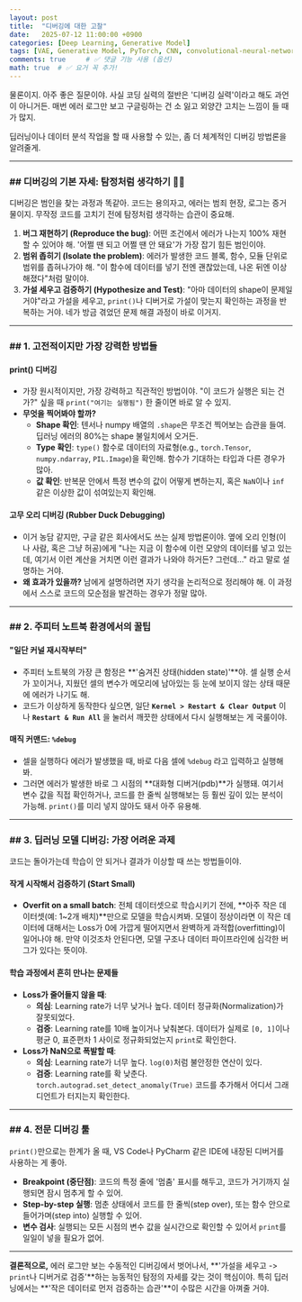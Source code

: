 ```yaml
---
layout: post
title:  "디버깅에 대한 고찰"
date:   2025-07-12 11:00:00 +0900
categories: [Deep Learning, Generative Model]
tags: [VAE, Generative Model, PyTorch, CNN, convolutional-neural-network, Deep Learning, AI, Computer Vision]
comments: true     # ✅ 댓글 기능 사용 (옵션)
math: true  # ✅ 요거 꼭 추가!
---
```


물론이지. 아주 좋은 질문이야. 사실 코딩 실력의 절반은 '디버깅 실력'이라고 해도 과언이 아니거든. 매번 에러 로그만 보고 구글링하는 건 소 잃고 외양간 고치는 느낌이 들 때가 많지.

딥러닝이나 데이터 분석 작업을 할 때 사용할 수 있는, 좀 더 체계적인 디버깅 방법론을 알려줄게.

---

### ## 디버깅의 기본 자세: 탐정처럼 생각하기 🕵️‍♂️

디버깅은 범인을 찾는 과정과 똑같아. 코드는 용의자고, 에러는 범죄 현장, 로그는 증거물이지. 무작정 코드를 고치기 전에 탐정처럼 생각하는 습관이 중요해.

1.  **버그 재현하기 (Reproduce the bug)**: 어떤 조건에서 에러가 나는지 100% 재현할 수 있어야 해. '어쩔 땐 되고 어쩔 땐 안 돼요'가 가장 잡기 힘든 범인이야.
2.  **범위 좁히기 (Isolate the problem)**: 에러가 발생한 코드 블록, 함수, 모듈 단위로 범위를 좁혀나가야 해. "이 함수에 데이터를 넣기 전엔 괜찮았는데, 나온 뒤엔 이상해졌다"처럼 말이야.
3.  **가설 세우고 검증하기 (Hypothesize and Test)**: "아마 데이터의 shape이 문제일 거야"라고 가설을 세우고, `print()`나 디버거로 가설이 맞는지 확인하는 과정을 반복하는 거야. 네가 방금 겪었던 문제 해결 과정이 바로 이거지.

---

### ## 1. 고전적이지만 가장 강력한 방법들

#### **print() 디버깅**

-   가장 원시적이지만, 가장 강력하고 직관적인 방법이야. "이 코드가 실행은 되는 건가?" 싶을 때 `print("여기는 실행됨")` 한 줄이면 바로 알 수 있지.
-   **무엇을 찍어봐야 할까?**
    -   **Shape 확인**: 텐서나 numpy 배열의 `.shape`은 무조건 찍어보는 습관을 들여. 딥러닝 에러의 80%는 shape 불일치에서 오거든.
    -   **Type 확인**: `type()` 함수로 데이터의 자료형(e.g., `torch.Tensor`, `numpy.ndarray`, `PIL.Image`)을 확인해. 함수가 기대하는 타입과 다른 경우가 많아.
    -   **값 확인**: 반복문 안에서 특정 변수의 값이 어떻게 변하는지, 혹은 `NaN`이나 `inf` 같은 이상한 값이 섞여있는지 확인해.

#### **고무 오리 디버깅 (Rubber Duck Debugging)**

-   이거 농담 같지만, 구글 같은 회사에서도 쓰는 실제 방법론이야. 옆에 오리 인형(이나 사람, 혹은 그냥 허공)에게 "나는 지금 이 함수에 이런 모양의 데이터를 넣고 있는데, 여기서 이런 계산을 거치면 이런 결과가 나와야 하거든? 그런데..." 라고 말로 설명하는 거야.
-   **왜 효과가 있을까?** 남에게 설명하려면 자기 생각을 논리적으로 정리해야 해. 이 과정에서 스스로 코드의 모순점을 발견하는 경우가 정말 많아.

---

### ## 2. 주피터 노트북 환경에서의 꿀팁

#### **"일단 커널 재시작부터"**

-   주피터 노트북의 가장 큰 함정은 **'숨겨진 상태(hidden state)'**야. 셀 실행 순서가 꼬이거나, 지웠던 셀의 변수가 메모리에 남아있는 등 눈에 보이지 않는 상태 때문에 에러가 나기도 해.
-   코드가 이상하게 동작한다 싶으면, 일단 **`Kernel > Restart & Clear Output`** 이나 **`Restart & Run All`** 을 눌러서 깨끗한 상태에서 다시 실행해보는 게 국룰이야.

#### **매직 커맨드: `%debug`**

-   셀을 실행하다 에러가 발생했을 때, 바로 다음 셀에 `%debug` 라고 입력하고 실행해봐.
-   그러면 에러가 발생한 바로 그 시점의 **대화형 디버거(pdb)**가 실행돼. 여기서 변수 값을 직접 확인하거나, 코드를 한 줄씩 실행해보는 등 훨씬 깊이 있는 분석이 가능해. `print()`를 미리 넣지 않아도 돼서 아주 유용해.

---

### ## 3. 딥러닝 모델 디버깅: 가장 어려운 과제

코드는 돌아가는데 학습이 안 되거나 결과가 이상할 때 쓰는 방법들이야.

#### **작게 시작해서 검증하기 (Start Small)**

-   **Overfit on a small batch**: 전체 데이터셋으로 학습시키기 전에, **아주 작은 데이터셋(예: 1~2개 배치)**만으로 모델을 학습시켜봐. 모델이 정상이라면 이 작은 데이터에 대해서는 Loss가 0에 가깝게 떨어지면서 완벽하게 과적합(overfitting)이 일어나야 해. 만약 이것조차 안된다면, 모델 구조나 데이터 파이프라인에 심각한 버그가 있다는 뜻이야.

#### **학습 과정에서 흔히 만나는 문제들**

-   **Loss가 줄어들지 않을 때**:
    -   **의심**: Learning rate가 너무 낮거나 높다. 데이터 정규화(Normalization)가 잘못되었다.
    -   **검증**: Learning rate를 10배 높이거나 낮춰본다. 데이터가 실제로 `[0, 1]`이나 평균 0, 표준편차 1 사이로 정규화되었는지 `print`로 확인한다.
-   **Loss가 NaN으로 폭발할 때**:
    -   **의심**: Learning rate가 너무 높다. `log(0)`처럼 불안정한 연산이 있다.
    -   **검증**: Learning rate를 확 낮춘다. `torch.autograd.set_detect_anomaly(True)` 코드를 추가해서 어디서 그래디언트가 터지는지 확인한다.

---

### ## 4. 전문 디버깅 툴

`print()`만으로는 한계가 올 때, VS Code나 PyCharm 같은 IDE에 내장된 디버거를 사용하는 게 좋아.

-   **Breakpoint (중단점)**: 코드의 특정 줄에 '멈춤' 표시를 해두고, 코드가 거기까지 실행되면 잠시 멈추게 할 수 있어.
-   **Step-by-step 실행**: 멈춘 상태에서 코드를 한 줄씩(step over), 또는 함수 안으로 들어가며(step into) 실행할 수 있어.
-   **변수 검사**: 실행되는 모든 시점의 변수 값을 실시간으로 확인할 수 있어서 `print`를 일일이 넣을 필요가 없어.

---

**결론적으로,** 에러 로그만 보는 수동적인 디버깅에서 벗어나서, **'가설을 세우고 -> `print`나 디버거로 검증'**하는 능동적인 탐정의 자세를 갖는 것이 핵심이야. 특히 딥러닝에서는 **'작은 데이터로 먼저 검증하는 습관'**이 수많은 시간을 아껴줄 거야.